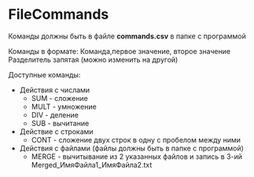 # FileCommands
Команды должны быть в файле **commands.csv** в папке с программой 

Команды в формате:
Команда,первое значение, второе значение
Разделитель запятая (можно изменить на другой)

Доступные команды:
- Действия с числами
  * SUM - сложение
  * MULT - умножение
  * DIV - деление
  * SUB - вычитание
- Действие с строками
  * CONT - сложение двух строк в одну с пробелом между ними
- Действия с файлами (файлы должны быть в папке с программой)
  * MERGE - вычитывание из 2 указанных файлов и запись в 3-ий Merged_ИмяФайла1_ИмяФайла2.txt
